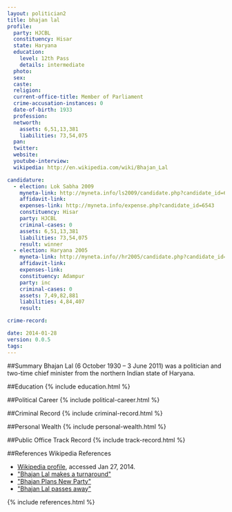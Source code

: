 ```yaml
---
layout: politician2
title: bhajan lal
profile: 
  party: HJCBL
  constituency: Hisar
  state: Haryana
  education: 
    level: 12th Pass
    details: intermediate
  photo: 
  sex: 
  caste: 
  religion: 
  current-office-title: Member of Parliament
  crime-accusation-instances: 0
  date-of-birth: 1933
  profession: 
  networth: 
    assets: 6,51,13,381
    liabilities: 73,54,075
  pan: 
  twitter: 
  website: 
  youtube-interview: 
  wikipedia: http://en.wikipedia.com/wiki/Bhajan_Lal

candidature: 
  - election: Lok Sabha 2009
    myneta-link: http://myneta.info/ls2009/candidate.php?candidate_id=6543
    affidavit-link: 
    expenses-link: http://myneta.info/expense.php?candidate_id=6543
    constituency: Hisar 
    party: HJCBL
    criminal-cases: 0
    assets: 6,51,13,381
    liabilities: 73,54,075
    result: winner 
  - election: Haryana 2005
    myneta-link: http://myneta.info//hr2005/candidate.php?candidate_id=704
    affidavit-link: 
    expenses-link: 
    constituency: Adampur 
    party: inc
    criminal-cases: 0
    assets: 7,49,82,881
    liabilities: 4,84,407
    result:  

crime-record: 

date: 2014-01-28
version: 0.0.5
tags: 
---
```

##Summary
Bhajan Lal (6 October 1930 – 3 June 2011) was a politician and two-time chief minister from the northern Indian state of Haryana.




##Education
{% include education.html %}


##Political Career
{% include political-career.html %}


##Criminal Record
{% include criminal-record.html %}


##Personal Wealth
{% include personal-wealth.html %}


##Public Office Track Record
{% include track-record.html %}


##References
Wikipedia References
- [Wikipedia profile]({{page.profile.wikipedia}}), accessed Jan 27, 2014.
- ["Bhajan Lal makes a turnaround"][wiki1]
- ["Bhajan Plans New Party"][wiki2]
- ["Bhajan Lal passes away"][wiki3]

[wiki1]: http://www.hinduonnet.com/2005/03/06/stories/2005030603290800.htm
[wiki2]: http://timesofindia.indiatimes.com/NEWS/India/Bhajan_plans_new_party/articleshow/1759573.cms
[wiki3]: http://www.thehindu.com/news/article2074044.ece


{% include references.html %}